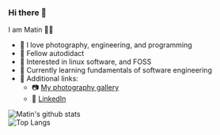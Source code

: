 ### Hi there 👋

<!--
**chillmetin/chillmetin** is a ✨ _special_ ✨ repository because its `README.md` (this file) appears on your GitHub profile.

Here are some ideas to get you started:

- 🔭 I’m currently working on ...
- 🌱 I’m currently learning ...
- 👯 I’m looking to collaborate on ...
- 🤔 I’m looking for help with ...
- 💬 Ask me about ...
- 📫 How to reach me: ...
- 😄 Pronouns: ...
- ⚡ Fun fact: ...
-->
I am Matin :raising_hand_man:
- :eyes: I love photography, engineering, and programming
- :disguised_face: Fellow autodidact 
- :thinking: Interested in linux software, and FOSS
- 🌱 Currently learning fundamentals of software engineering
- :link: Additional links:
  - :camera: [My photography gallery](https://flic.kr/ps/3W8H1A)
  - :briefcase:	[LinkedIn](https://www.linkedin.com/in/chillmetin/)

![Matin's github stats](https://github-readme-stats.vercel.app/api?username=chillmetin&theme=github_dark)<br>
![Top Langs](https://github-readme-stats.vercel.app/api/top-langs/?username=chillmetin&layout=compact&theme=github_dark&card_width=445)


